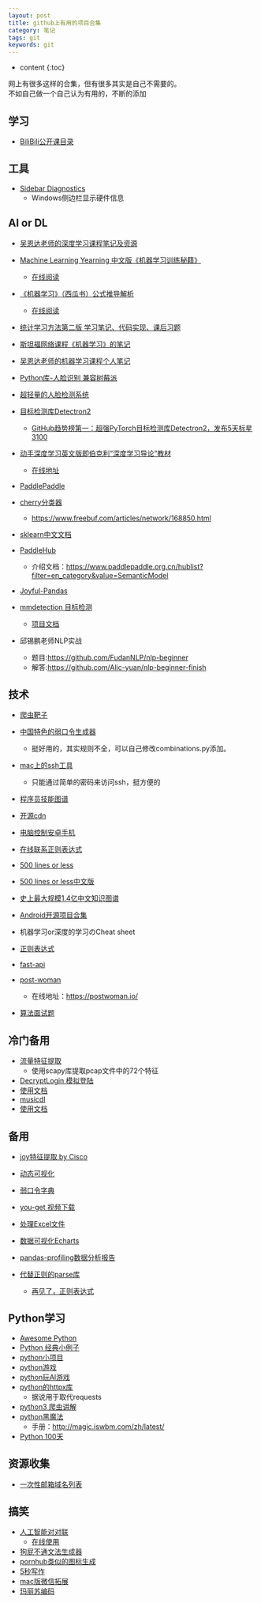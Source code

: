 ```yaml
---
layout: post
title: github上有用的项目合集
category: 笔记
tags: git
keywords: git
---
```


* content
{:toc}

网上有很多这样的合集，但有很多其实是自己不需要的。  
不如自己做一个自己认为有用的，不断的添加

## 学习
- [BiliBili公开课目录](https://github.com/elder-frog/OpenCourseCatalog)


## 工具
- [Sidebar Diagnostics](https://github.com/ArcadeRenegade/SidebarDiagnostics)
    - Windows侧边栏显示硬件信息


## AI or DL

- [吴恩达老师的深度学习课程笔记及资源](https://github.com/fengdu78/deeplearning_ai_books)
- [Machine Learning Yearning 中文版《机器学习训练秘籍》](https://github.com/deeplearning-ai/machine-learning-yearning-cn)  
    - [在线阅读](https://deeplearning-ai.github.io/machine-learning-yearning-cn/docs/home/)

- [《机器学习》（西瓜书）公式推导解析](https://github.com/datawhalechina/pumpkin-book)  
    - [在线阅读](https://datawhalechina.github.io/pumpkin-book/)

- [统计学习方法第二版 学习笔记、代码实现、课后习题](https://github.com/librauee/Statistical-Learning)

- [斯坦福网络课程《机器学习》的笔记](https://github.com/zlotus/notes-LSJU-machine-learning)

- [吴恩达老师的机器学习课程个人笔记](https://github.com/fengdu78/Coursera-ML-AndrewNg-Notes)

- [Python库-人脸识别 兼容树莓派](https://github.com/ageitgey/face_recognition)

- [超轻量的人脸检测系统](https://github.com/Linzaer/Ultra-Light-Fast-Generic-Face-Detector-1MB)

- [目标检测库Detectron2](https://github.com/facebookresearch/detectron2)  
    - [GitHub趋势榜第一：超强PyTorch目标检测库Detectron2，发布5天标星3100](https://zhuanlan.zhihu.com/p/87027304)

- [动手深度学习英文版即伯克利“深度学习导论”教材](https://github.com/d2l-ai/d2l-zh)  
    - [在线地址](http://zh.d2l.ai/)

- [PaddlePaddle](https://github.com/PaddlePaddle/models)

- [cherry分类器](https://github.com/Windsooon/cherry)  
    - <https://www.freebuf.com/articles/network/168850.html>

- [sklearn中文文档](https://github.com/apachecn/sklearn-doc-zh)

- [PaddleHub](https://github.com/paddlepaddle/paddlehub)  
    - 介绍文档：<https://www.paddlepaddle.org.cn/hublist?filter=en_category&value=SemanticModel>

- [Joyful-Pandas](https://github.com/yeayee/joyful-pandas)

- [mmdetection 目标检测](https://github.com/open-mmlab/mmdetection)
    - [项目文档](https://mmdetection.readthedocs.io/en/latest/)

- 邱锡鹏老师NLP实战
    - 题目:<https://github.com/FudanNLP/nlp-beginner>
    - 解答:<https://github.com/Alic-yuan/nlp-beginner-finish>

## 技术

- [爬虫靶子](https://gitee.com/crossin/purple_mountain)
- [中国特色的弱口令生成器](https://github.com/RicterZ/genpAss)  
    - 挺好用的，其实规则不全，可以自己修改combinations.py添加。 
- [mac上的ssh工具](https://github.com/lonecloud/ssh-tools)
    - 只能通过简单的密码来访问ssh，挺方便的 

- [程序员技能图谱](https://github.com/TeamStuQ/skill-map)

- [开源cdn](https://github.com/jsdelivr/jsdelivr)

- [电脑控制安卓手机](https://github.com/Genymobile/scrcpy)

- [在线联系正则表达式](https://github.com/ziishaned/learn-regex/blob/master/translations/README-cn.md)

- [500 lines or less](https://github.com/aosabook/500lines)

- [500 lines or less中文版](https://github.com/HT524/500LineorLess_CN)

- [史上最大规模1.4亿中文知识图谱](https://github.com/ownthink/KnowledgeGraphData)

- [Android开源项目合集](https://github.com/open-android/Android)

- 机器学习or深度的学习のCheat sheet

- [正则表达式](https://github.com/ziishaned/learn-regex)

- [fast-api](https://github.com/tiangolo/fastapi)

- [post-woman](https://github.com/liyasthomas/postwoman)
    - 在线地址：<https://postwoman.io/>


- [算法面试题](https://github.com/geekxh/hello-algorithm)


## 冷门备用

- [流量特征提取](https://github.com/fengtongtong/pcap_feature)  
    - 使用scapy库提取pcap文件中的72个特征
- [DecryptLogin 模拟登陆](https://github.com/CharlesPikachu/DecryptLogin)
- [使用文档](https://httpsgithubcomcharlespikachudecryptlogin.readthedocs.io/zh/latest/)  
- [musicdl](https://github.com/CharlesPikachu/Music-Downloader)
- [使用文档](https://musicdl.readthedocs.io/zh/latest/)



## 备用
- [joy特征提取  by Cisco](https://github.com/cisco/joy)
- [动态可视化](https://github.com/Jannchie/Historical-ranking-data-visualization-based-on-d3.js)

- [弱口令字典](https://github.com/Stardustsky/SaiDict)

- [you-get 视频下载](https://github.com/soimort/you-get)


- [处理Excel文件](https://openpyxl.readthedocs.io/en/stable/tutorial.html)

- [数据可视化Echarts](https://github.com/pyecharts/pyecharts)

- [pandas-profiling数据分析报告](https://github.com/pandas-profiling/pandas-profiling)
- [代替正则的parse库](https://github.com/iswbm/magic-python)
    - [再见了，正则表达式](https://zhuanlan.zhihu.com/p/215189735)



## Python学习

- [Awesome Python](https://github.com/vinta/awesome-python)
- [Python 经典小例子](https://github.com/jackzhenguo/python-small-examples)
- [python小项目](https://github.com/CharlesPikachu/Tools)
- [python游戏](https://github.com/CharlesPikachu/Games)
- [python玩AI游戏](https://github.com/CharlesPikachu/AIGames)
- [python的httpx库](https://github.com/encode/httpx)
    - 据说用于取代requests
- [python3 爬虫讲解](https://github.com/wistbean/learn_python3_spider)
- [python黑魔法](https://github.com/iswbm/magic-python)
    - 手册：<http://magic.iswbm.com/zh/latest/>
- [Python 100天](https://github.com/jackfrued/Python-100-Days)

## 资源收集

- [一次性邮箱域名列表](https://github.com/disposable-email-domains/disposable-email-domains)

## 搞笑
- [人工智能对对联](https://github.com/wb14123/seq2seq-couplet)
    - [在线使用](https://ai.binwang.me/couplet/)
- [狗屁不通文法生成器](https://github.com/menzi11/BullshitGenerator)
- [pornhub类似的图标生成](https://github.com/bestony/logoly)
- [5秒写作](https://github.com/maebert/themostdangerouswritingapp)
- [mac版微信拓展](https://github.com/MustangYM/WeChatExtension-ForMac)
- [玛丽苏编码](https://github.com/atonasting/marysue-encoder)


